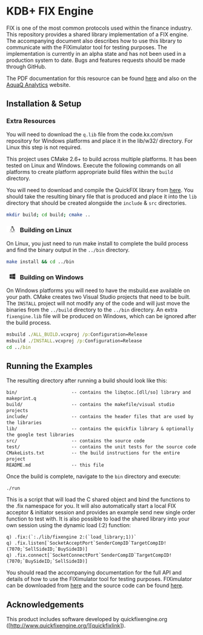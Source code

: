# KDB+ FIX Engine

FIX is one of the most common protocols used within the finance industry. This repository provides a shared library
implementation of a FIX engine. The accompanying document also describes how to use this library to communicate with
the FIXimulator tool for testing purposes. The implementation is currently in an alpha state and has not been used in
a production system to date. Bugs and features requests should be made through GitHub.

The PDF documentation for this resource can be found [here][gitpdfdoc] and also on the [AquaQ Analytics][aquaqresources]
website.

Installation & Setup
--------------------

### Extra Resources
You will need to download the `q.lib` file from the code.kx.com/svn repository for Windows platforms
and place it in the lib/w32/ directory. For Linux this step is not required.

This project uses CMake 2.6+ to build across multiple platforms. It has been tested on Linux and
Windows. Execute the following commands on all platforms to create platform appropriate build
files within the `build` directory.

You will need to download and compile the QuickFIX library from [here][quickfixrepo]. You should take
the resulting binary file that is produced and place it into the `lib` directory that should be created
alongside the `include` & `src` directories.

```sh
mkdir build; cd build; cmake ..
```

### <img src="docs/icons/linux.png" height="16px"> Building on Linux

On Linux, you just need to run make install to complete the build process
and find the binary output in the `../bin` directory.

```sh
make install && cd ../bin
```

### <img src="docs/icons/windows.png" height="16px"> Building on Windows

On Windows platforms you will need to have the msbuild.exe available on your path. CMake creates
two Visual Studio projects that need to be built. The `INSTALL` project will not modify any of the
code and will just move the binaries from the `../build` directory to the `../bin` directory. An
extra `fixengine.lib` file will be produced on Windows, which can be ignored after the build process.

```bat
msbuild ./ALL_BUILD.vcxproj /p:Configuration=Release
msbuild ./INSTALL.vcxproj /p:Configuration=Release
cd ../bin
```

Running the Examples
--------------------

The resulting directory after running a build should look like this:

    bin/                    -- contains the libqtoc.[dll/so] library and makeprint.q
    build/                  -- contains the makefile/visual studio projects
    include/                -- contains the header files that are used by the libraries
    lib/                    -- contains the quickfix library & optionally the google test libraries
    src/                    -- contains the source code
    test/                   -- contains the unit tests for the source code
    CMakeLists.txt          -- the build instructions for the entire project
    README.md               -- this file

Once the build is complete, navigate to the `bin` directory and execute:

    ./run

This is a script that will load the C shared object and bind the functions to the .fix namespace for you. It
will also automatically start a local FIX acceptor & initiator session and provides an example send new single
order function to test with. It is also possible to load the shared library into your own session using the
dynamic load (:2) function:

```apl
q) .fix:(`:./lib/fixengine 2:(`load_library;1))`
q) .fix.listen[`SocketAcceptPort`SenderCompID`TargetCompID!(7070;`SellSideID;`BuySideID)]
q) .fix.connect[`SocketConnectPort`SenderCompID`TargetCompID!(7070;`BuySideID;`SellSideID)]
```

You should read the accompanying documentation for the full API and details of how to use the FIXimulator tool
for testing purposes. FIXimulator can be downloaded from [here][fiximulatorlink] and the source code can be found
[here][fiximulatorlink].

Acknowledgements
----------------

This product includes software developed by quickfixengine.org ([http://www.quickfixengine.org/][quickfixlink]).

[aquaqwebsite]: http://www.aquaq.co.uk  "AquaQ Analytics Website"
[aquaqresources]: http://www.aquaq.co.uk/resources "AquaQ Analytics Website Resources"
[gitpdfdoc]: https://github.com/AquaQAnalytics/kdb-fix-adaptor/blob/master/docs/FixSharedLibrary.pdf
[quickfixrepo]: https://github.com/quickfix/quickfix/
[quickfixlink]: http://www.quickfixengine.org/ 
[fiximulatorlink]: http://fiximulator.org/
[fiximulatorcode]: https://code.google.com/p/fiximulator/
